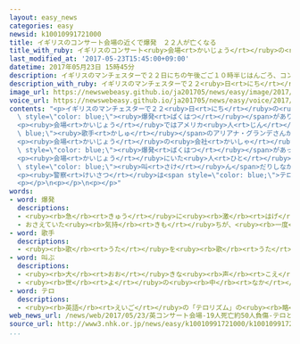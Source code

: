 ```yaml
---
layout: easy_news
categories: easy
newsid: k10010991721000
title: イギリスのコンサート会場の近くで爆発　２２人が亡くなる
title_with_ruby: イギリスのコンサート<ruby>会場<rt>かいじょう</rt></ruby>の<ruby>近<rt>ちか</rt></ruby>くで<ruby>爆発<rt>ばくはつ</rt></ruby>　２２<ruby>人<rt>にん</rt></ruby>が<ruby>亡<rt>な</rt></ruby>くなる
last_modified_at: '2017-05-23T15:45:00+09:00'
datetime: 2017年05月23日 15時45分
description: イギリスのマンチェスターで２２日にちの午後ごご１０時半じはんごろ、コンサート会場かいじょうの近ちかくで爆発ばくはつがありました。
description_with_ruby: イギリスのマンチェスターで２２<ruby>日<rt>にち</rt></ruby>の<ruby>午後<rt>ごご</rt></ruby>１０<ruby>時半<rt>じはん</rt></ruby>ごろ、コンサート<ruby>会場<rt>かいじょう</rt></ruby>の<ruby>近<rt>ちか</rt></ruby>くで<ruby>爆発<rt>ばくはつ</rt></ruby>がありました。
image_url: https://newswebeasy.github.io/ja201705/news/easy/image/2017/05/23/k10010991721000.jpg
voice_url: https://newswebeasy.github.io/ja201705/news/easy/voice/2017/05/23/k10010991721000.mp3
contents: "<p>イギリスのマンチェスターで２２<ruby>日<rt>にち</rt></ruby>の<ruby>午後<rt>ごご</rt></ruby>１０<ruby>時半<rt>じはん</rt></ruby>ごろ、コンサート<ruby>会場<rt>かいじょう</rt></ruby>の<ruby>近<rt>ちか</rt></ruby>くで<span\
  \ style=\"color: blue;\"><ruby>爆発<rt>ばくはつ</rt></ruby></span>がありました。<ruby>警察<rt>けいさつ</rt></ruby>によると、２３<ruby>日<rt>にち</rt></ruby>の<ruby>朝<rt>あさ</rt></ruby>までに２２<ruby>人<rt>にん</rt></ruby>が<ruby>亡<rt>な</rt></ruby>くなって、５０<ruby>人<rt>にん</rt></ruby>ぐらいがけがをしました。</p>\n\
  <p><ruby>会場<rt>かいじょう</rt></ruby>ではアメリカ<ruby>人<rt>じん</rt></ruby>の<span style=\"color:\
  \ blue;\"><ruby>歌手<rt>かしゅ</rt></ruby></span>のアリアナ・グランデさんがコンサートをしていました。グランデさんは、けがをしていません。</p>\n\
  <p><ruby>会場<rt>かいじょう</rt></ruby>の<ruby>会社<rt>かいしゃ</rt></ruby>は、コンサートが<ruby>終<rt>お</rt></ruby>わって<ruby>客<rt>きゃく</rt></ruby>が<ruby>帰<rt>かえ</rt></ruby>ろうとしているときに、<ruby>会場<rt>かいじょう</rt></ruby>の<ruby>外<rt>そと</rt></ruby>で<span\
  \ style=\"color: blue;\"><ruby>爆発<rt>ばくはつ</rt></ruby></span>があったと<ruby>言<rt>い</rt></ruby>っています。</p>\n\
  <p><ruby>会場<rt>かいじょう</rt></ruby>にいた<ruby>人<rt>ひと</rt></ruby>は「みんな<ruby>走<rt>はし</rt></ruby>ったり<span\
  \ style=\"color: blue;\"><ruby>叫<rt>さけ</rt></ruby>ん</span>だりしながら<ruby>急<rt>いそ</rt></ruby>いで<ruby>会場<rt>かいじょう</rt></ruby>から<ruby>出<rt>で</rt></ruby>ようとしていました」などと<ruby>話<rt>はな</rt></ruby>していました。</p>\n\
  <p><ruby>警察<rt>けいさつ</rt></ruby>は<span style=\"color: blue;\">テロ</span>だと<ruby>考<rt>かんが</rt></ruby>えて<ruby>調<rt>しら</rt></ruby>べています。</p>\n\
  <p></p>\n<p></p>\n<p></p>"
words:
- word: 爆発
  descriptions:
  - <ruby><rb>急</rb><rt>きゅう</rt></ruby>に<ruby><rb>激</rb><rt>はげ</rt></ruby>しく<ruby><rb>破裂</rb><rt>はれつ</rt></ruby>すること。
  - おさえていた<ruby><rb>気持</rb><rt>きも</rt></ruby>ちが、<ruby><rb>一度</rb><rt>いちど</rt></ruby>に<ruby><rb>激</rb><rt>はげ</rt></ruby>しく<ruby><rb>出</rb><rt>で</rt></ruby>ること。
- word: 歌手
  descriptions:
  - <ruby><rb>歌</rb><rt>うた</rt></ruby>を<ruby><rb>歌</rb><rt>うた</rt></ruby>うことを<ruby><rb>仕事</rb><rt>しごと</rt></ruby>にしている<ruby><rb>人</rb><rt>ひと</rt></ruby>。
- word: 叫ぶ
  descriptions:
  - <ruby><rb>大</rb><rt>おお</rt></ruby>きな<ruby><rb>声</rb><rt>こえ</rt></ruby>をあげる。
  - <ruby><rb>世</rb><rt>よ</rt></ruby>の<ruby><rb>中</rb><rt>なか</rt></ruby>の<ruby><rb>人</rb><rt>ひと</rt></ruby>に<ruby><rb>強</rb><rt>つよ</rt></ruby>くうったえる。
- word: テロ
  descriptions:
  - <ruby><rb>英語</rb><rt>えいご</rt></ruby>の「テロリズム」の<ruby><rb>略</rb><rt>りゃく</rt></ruby>。<ruby><rb>政治的</rb><rt>せいじてき</rt></ruby>な<ruby><rb>目的</rb><rt>もくてき</rt></ruby>を<ruby><rb>成</rb><rt>な</rt></ruby>しとげるためには、<ruby><rb>人</rb><rt>ひと</rt></ruby>の<ruby><rb>命</rb><rt>いのち</rt></ruby>をうばうような<ruby><rb>暴力</rb><rt>ぼうりょく</rt></ruby>を<ruby><rb>使</rb><rt>つか</rt></ruby>ってもよいとする<ruby><rb>考</rb><rt>かんが</rt></ruby>え。また、そのような<ruby><rb>考</rb><rt>かんが</rt></ruby>えで<ruby><rb>起</rb><rt>お</rt></ruby>こす<ruby><rb>事件</rb><rt>じけん</rt></ruby>。
web_news_url: /news/web/2017/05/23/英コンサート会場-19人死亡約50人負傷-テロとして捜査/
source_url: http://www3.nhk.or.jp/news/easy/k10010991721000/k10010991721000.html
...
```

